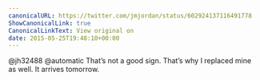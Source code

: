 ```yaml
---
canonicalURL: https://twitter.com/jmjordan/status/602924137116491778
ShowCanonicalLink: true
CanonicalLinkText: View original on
date: 2015-05-25T19:48:10+00:00
---
```

@jh32488 @automatic That’s not a good sign. That’s why I replaced mine as well. It arrives tomorrow.